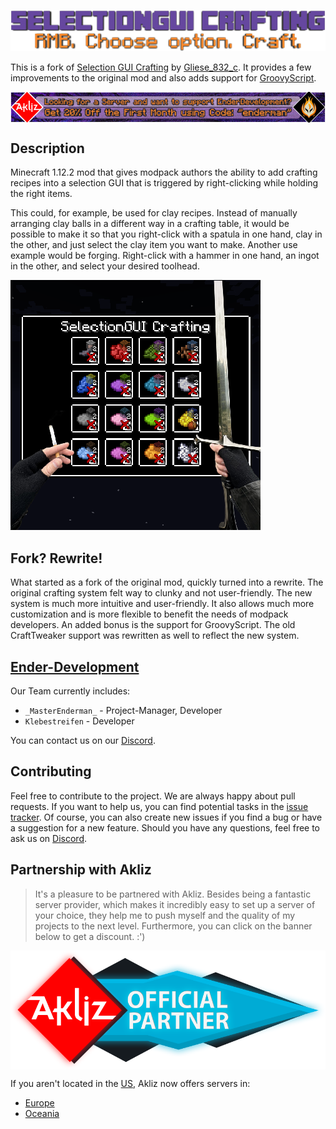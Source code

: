 ![](title.png)

This is a fork of [Selection GUI Crafting](https://www.curseforge.com/minecraft/mc-mods/selection-gui-crafting) by [Gliese_832_c](https://www.curseforge.com/members/gliese_832_c). It provides a few improvements to the original mod and also adds support for [GroovyScript](https://www.curseforge.com/minecraft/mc-mods/groovyscript).

<a href="https://www.akliz.net/enderman"><img src="https://github.com/Ender-Development/PatchouliBooks/raw/master/banner.png" align="center"/></a>


## Description
Minecraft 1.12.2 mod that gives modpack authors the ability to add crafting recipes into a selection GUI that is triggered by right-clicking while holding the right items.

This could, for example, be used for clay recipes. Instead of manually arranging clay balls in a different way in a crafting table, it would be possible to make it so that you right-click with a spatula in one hand, clay in the other, and just select the clay item you want to make.
Another use example would be forging. Right-click with a hammer in one hand, an ingot in the other, and select your desired toolhead.

![](src/main/resources/assets/selectionguicrafting/textures/logo.png)

## Fork? Rewrite!

What started as a fork of the original mod, quickly turned into a rewrite. The original crafting system felt way to clunky and not user-friendly. The new system is much more intuitive and user-friendly. It also allows much more customization and is more flexible to benefit the needs of modpack developers. An added bonus is the support for GroovyScript. The old CraftTweaker support was rewritten as well to reflect the new system.

## [Ender-Development](https://github.com/Ender-Development)

Our Team currently includes:
- `_MasterEnderman_` - Project-Manager, Developer
- `Klebestreifen` - Developer

You can contact us on our [Discord](https://discord.gg/JF7x2vG).

## Contributing
Feel free to contribute to the project. We are always happy about pull requests.
If you want to help us, you can find potential tasks in the [issue tracker](https://github.com/Ender-Development/PatchouliBooks/issues).
Of course, you can also create new issues if you find a bug or have a suggestion for a new feature.
Should you have any questions, feel free to ask us on [Discord](https://discord.gg/JF7x2vG).

## Partnership with Akliz

> It's a pleasure to be partnered with Akliz. Besides being a fantastic server provider, which makes it incredibly easy to set up a server of your choice, they help me to push myself and the quality of my projects to the next level. Furthermore, you can click on the banner below to get a discount. :')

<a href="https://www.akliz.net/enderman"><img src="https://github.com/MasterEnderman/Zerblands-Remastered/raw/master/Akliz_Partner.png" align="center"/></a>

If you aren't located in the [US](https://www.akliz.net/enderman), Akliz now offers servers in:

- [Europe](https://www.akliz.net/enderman-eu)
- [Oceania](https://www.akliz.net/enderman-oce)